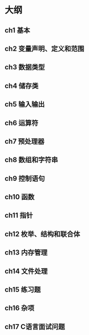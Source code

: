 # 大纲
## ch1 基本
## ch2 变量声明、定义和范围
## ch3 数据类型
## ch4 储存类
## ch5 输入输出
## ch6 运算符
## ch7 预处理器
## ch8 数组和字符串
## ch9 控制语句
## ch10 函数
## ch11 指针
## ch12 枚举、结构和联合体
## ch13 内存管理
## ch14 文件处理
## ch15 练习题
## ch16 杂项
## ch17 C语言面试问题

